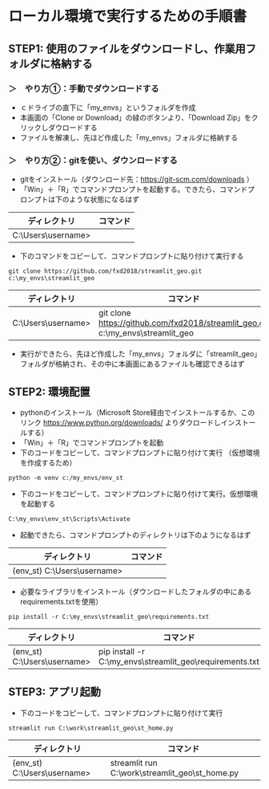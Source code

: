 # ローカル環境で実行するための手順書
## STEP1: 使用のファイルをダウンロードし、作業用フォルダに格納する
### ＞　やり方①：手動でダウンロードする
- ｃドライブの直下に「my_envs」というフォルダを作成
- 本画面の「Clone or Download」の緑のボタンより、「Download Zip」をクリックしダウロードする
- ファイルを解凍し、先ほど作成した「my_envs」フォルダに格納する

### ＞　やり方②：gitを使い、ダウンロードする

- gitをインストール（ダウンロード先：https://git-scm.com/downloads ）
- 「Win」＋「R」でコマンドプロンプトを起動する。できたら、コマンドプロンプトは下のような状態になるはず

| ディレクトリ              | コマンド                                             |
|---------------------------|----------------------------------------------------|
| C:\Users\username>        | 

- 下のコマンドをコピーして、コマンドプロンプトに貼り付けて実行する                
~~~
git clone https://github.com/fxd2018/streamlit_geo.git c:\my_envs\streamlit_geo
~~~

| ディレクトリ              | コマンド                                             |
|---------------------------|----------------------------------------------------|
| C:\Users\username>        | git clone https://github.com/fxd2018/streamlit_geo.git c:\my_envs\streamlit_geo |

- 実行ができたら、先ほど作成した「my_envs」フォルダに「streamlit_geo」フォルダが格納され、その中に本画面にあるファイルも確認できるはず

## STEP2: 環境配置
- pythonのインストール（Microsoft Store経由でインストールするか、このリンク https://www.python.org/downloads/ よりダウロードしインストールする）
- 「Win」＋「R」でコマンドプロンプトを起動
- 下のコードをコピーして、コマンドプロンプトに貼り付けて実行 （仮想環境を作成するため）
~~~
python -m venv c:/my_envs/env_st
~~~
- 下のコードをコピーして、コマンドプロンプトに貼り付けて実行。仮想環境を起動する
~~~
C:\my_envs\env_st\Scripts\Activate
~~~
- 起動できたら、コマンドプロンプトのディレクトリは下のようになるはず

| ディレクトリ              | コマンド                                            |
|---------------------------|----------------------------------------------------|
|(env_st) C:\Users\username>       |  |

- 必要なライブラリをインストール（ダウンロードしたフォルダの中にあるrequirements.txtを使用）
~~~
pip install -r C:\my_envs\streamlit_geo\requirements.txt
~~~
| ディレクトリ              | コマンド                                            |
|---------------------------|----------------------------------------------------|
|(env_st) C:\Users\username>       | pip install -r C:\my_envs\streamlit_geo\requirements.txt |

## STEP3: アプリ起動
- 下のコードをコピーして、コマンドプロンプトに貼り付けて実行
~~~
streamlit run C:\work\streamlit_geo\st_home.py
~~~
| ディレクトリ              | コマンド                                            |
|---------------------------|----------------------------------------------------|
|(env_st) C:\Users\username>       | streamlit run C:\work\streamlit_geo\st_home.py |
